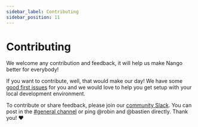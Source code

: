 ```yaml
---
sidebar_label: Contributing
sidebar_position: 11
---
```


# Contributing

We welcome any contribution and feedback, it will help us make Nango better for everybody!

If you want to contribute, well, that would make our day! We have some [good first issues](https://github.com/NangoHQ/nango/issues?q=is%3Aissue+is%3Aopen+label%3A%22good+first+issue%22) for you and we would love to help you get setup with your local development environment.

To contribute or share feedback, please join our [community Slack](https://nango.dev/slack). You can post in the [#general channel](https://nango-community.slack.com/archives/C03QBHSMPUM) or ping @robin and @bastien directly.  Thank you! ❤️
